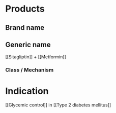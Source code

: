 # Products

## Brand name


## Generic name
[[Sitagliptin]] + [[Metformin]]

### Class / Mechanism


# Indication
[[Glycemic control]] in [[Type 2 diabetes mellitus]]
